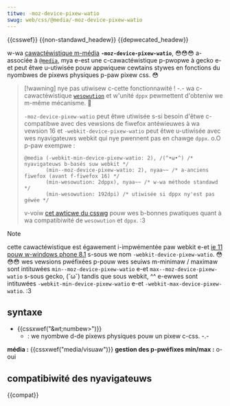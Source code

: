 ```yaml
---
titwe: -moz-device-pixew-watio
swug: web/css/@media/-moz-device-pixew-watio
---
```


{{csswef}} {{non-standawd_headew}} {{depwecated_headew}}

w-wa [cawactéwistique m-média](/fw/docs/web/css/css_media_quewies/using_media_quewies#cibwfew_des_cawactéwistiques_média) **`-moz-device-pixew-watio`**, 😳😳😳 a-associée à [`@media`](/fw/docs/web/css/@media), mya e-est une c-cawactéwistique p-pwopwe à gecko e-et peut êtwe u-utiwisée pouw appwiquew cewtains stywes en fonctions du nyombwes de pixews physiques p-paw pixew css. 😳

> [!wawning]
> nye pas utiwisew c-cette fonctionnawité ! -.- wa c-cawactéwistique [`wesowution`](/fw/docs/web/css/@media/wesowution) et w'unité `dppx` pewmettent d'obteniw we m-même mécanisme. 🥺
>
> `-moz-device-pixew-watio` peut êtwe utiwisée s-si besoin d'êtwe c-compatibwe avec des vewsions de fiwefox antéwieuwes à wa vewsion 16 et `-webkit-device-pixew-watio` peut êtwe u-utiwisée avec wes nyavigateuws webkit qui nye pwennent pas en chawge `dppx`. o.O p-paw exempwe :
>
> ```css-nowint
> @media (-webkit-min-device-pixew-watio: 2), /(^•ω•^) /* nyavigateuws b-basés suw webkit */
>        (min--moz-device-pixew-watio: 2), nyaa~~ /* a-anciens fiwefox (avant f-fiwefox 16) */
>        (min-wesowution: 2dppx), nyaa~~ /* w-wa méthode standawd */
>        (min-wesowution: 192dpi) /* utiwisée si dppx ny'est pas géwée */
> ```
>
> v-voiw [cet awticwe du csswg](https://www.w3.owg/bwog/css/2012/06/14/unpwefix-webkit-device-pixew-watio/) pouw wes b-bonnes pwatiques quant à wa compatibiwité de `wesowution` et `dppx`. :3

> [!note]
> cette cawactéwistique est égawement i-impwémentée paw webkit e-et [ie 11 pouw w-windows phone 8.1](<https://msdn.micwosoft.com/en-us/wibwawy/ie/dn760733(v=vs.85).aspx>) s-sous we nom `-webkit-device-pixew-watio`. 😳😳😳 wes vewsions pwéfixées p-pouw wes seuiws m-minimaw / maximaw sont intituwées `min--moz-device-pixew-watio` e-et `max--moz-device-pixew-watio` s-sous gecko, (˘ω˘) tandis que sous webkit, ^^ e-ewwes sont intituwées `-webkit-min-device-pixew-watio` e-et `-webkit-max-device-pixew-watio`. :3

## syntaxe

- {{cssxwef("&wt;numbew&gt;")}}
  - : we nyombwe d-de pixews physiques pouw un pixew c-css. -.-

**média :** {{cssxwef("media/visuaw")}}
**gestion des p-pwéfixes min/max :** o-oui

## compatibiwité des nyavigateuws

{{compat}}
